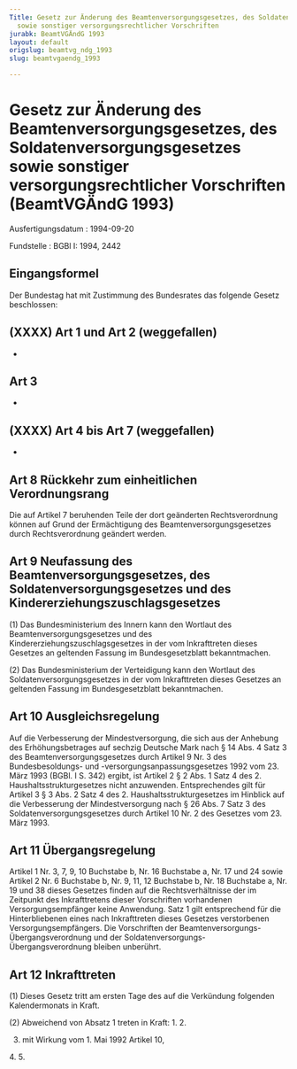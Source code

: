 ```yaml
---
Title: Gesetz zur Änderung des Beamtenversorgungsgesetzes, des Soldatenversorgungsgesetzes
  sowie sonstiger versorgungsrechtlicher Vorschriften
jurabk: BeamtVGÄndG 1993
layout: default
origslug: beamtvg_ndg_1993
slug: beamtvgaendg_1993

---
```


# Gesetz zur Änderung des Beamtenversorgungsgesetzes, des Soldatenversorgungsgesetzes sowie sonstiger versorgungsrechtlicher Vorschriften (BeamtVGÄndG 1993)

Ausfertigungsdatum
:   1994-09-20

Fundstelle
:   BGBl I: 1994, 2442



## Eingangsformel

Der Bundestag hat mit Zustimmung des Bundesrates das folgende Gesetz
beschlossen:


## (XXXX) Art 1 und Art 2 (weggefallen)

-


## Art 3

-


## (XXXX) Art 4 bis Art 7 (weggefallen)

-


## Art 8 Rückkehr zum einheitlichen Verordnungsrang

Die auf Artikel 7 beruhenden Teile der dort geänderten
Rechtsverordnung können auf Grund der Ermächtigung des
Beamtenversorgungsgesetzes durch Rechtsverordnung geändert werden.


## Art 9 Neufassung des Beamtenversorgungsgesetzes, des Soldatenversorgungsgesetzes und des Kindererziehungszuschlagsgesetzes

(1) Das Bundesministerium des Innern kann den Wortlaut des
Beamtenversorgungsgesetzes und des Kindererziehungszuschlagsgesetzes
in der vom Inkrafttreten dieses Gesetzes an geltenden Fassung im
Bundesgesetzblatt bekanntmachen.

(2) Das Bundesministerium der Verteidigung kann den Wortlaut des
Soldatenversorgungsgesetzes in der vom Inkrafttreten dieses Gesetzes
an geltenden Fassung im Bundesgesetzblatt bekanntmachen.


## Art 10 Ausgleichsregelung

Auf die Verbesserung der Mindestversorgung, die sich aus der Anhebung
des Erhöhungsbetrages auf sechzig Deutsche Mark nach § 14 Abs. 4 Satz
3 des Beamtenversorgungsgesetzes durch Artikel 9 Nr. 3 des
Bundesbesoldungs- und -versorgungsanpassungsgesetzes 1992 vom 23. März
1993 (BGBl. I S. 342) ergibt, ist Artikel 2 § 2 Abs. 1 Satz 4 des 2.
Haushaltsstrukturgesetzes nicht anzuwenden. Entsprechendes gilt für
Artikel 3 § 3 Abs. 2 Satz 4 des 2. Haushaltsstrukturgesetzes im
Hinblick auf die Verbesserung der Mindestversorgung nach § 26 Abs. 7
Satz 3 des Soldatenversorgungsgesetzes durch Artikel 10 Nr. 2 des
Gesetzes vom 23. März 1993.


## Art 11 Übergangsregelung

Artikel 1 Nr. 3, 7, 9, 10 Buchstabe b, Nr. 16 Buchstabe a, Nr. 17 und
24 sowie Artikel 2 Nr. 6 Buchstabe b, Nr. 9, 11, 12 Buchstabe b, Nr.
18 Buchstabe a, Nr. 19 und 38 dieses Gesetzes finden auf die
Rechtsverhältnisse der im Zeitpunkt des Inkrafttretens dieser
Vorschriften vorhandenen Versorgungsempfänger keine Anwendung. Satz 1
gilt entsprechend für die Hinterbliebenen eines nach Inkrafttreten
dieses Gesetzes verstorbenen Versorgungsempfängers. Die Vorschriften
der Beamtenversorgungs-Übergangsverordnung und der
Soldatenversorgungs-Übergangsverordnung bleiben unberührt.


## Art 12 Inkrafttreten

(1) Dieses Gesetz tritt am ersten Tage des auf die Verkündung
folgenden Kalendermonats in Kraft.

(2) Abweichend von Absatz 1 treten in Kraft:
1\.
2\.

3.  mit Wirkung vom 1. Mai 1992 Artikel 10,



4\.
5\.


